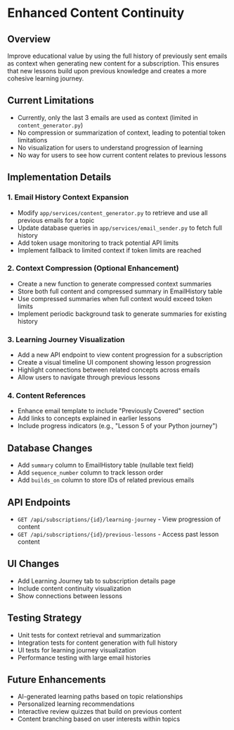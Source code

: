 # Enhanced Content Continuity

## Overview
Improve educational value by using the full history of previously sent emails as context when generating new content for a subscription. This ensures that new lessons build upon previous knowledge and creates a more cohesive learning journey.

## Current Limitations
- Currently, only the last 3 emails are used as context (limited in `content_generator.py`)
- No compression or summarization of context, leading to potential token limitations
- No visualization for users to understand progression of learning
- No way for users to see how current content relates to previous lessons

## Implementation Details

### 1. Email History Context Expansion
- Modify `app/services/content_generator.py` to retrieve and use all previous emails for a topic
- Update database queries in `app/services/email_sender.py` to fetch full history
- Add token usage monitoring to track potential API limits
- Implement fallback to limited context if token limits are reached

### 2. Context Compression (Optional Enhancement)
- Create a new function to generate compressed context summaries
- Store both full content and compressed summary in EmailHistory table
- Use compressed summaries when full context would exceed token limits
- Implement periodic background task to generate summaries for existing history

### 3. Learning Journey Visualization
- Add a new API endpoint to view content progression for a subscription
- Create a visual timeline UI component showing lesson progression
- Highlight connections between related concepts across emails
- Allow users to navigate through previous lessons

### 4. Content References
- Enhance email template to include "Previously Covered" section
- Add links to concepts explained in earlier lessons
- Include progress indicators (e.g., "Lesson 5 of your Python journey")

## Database Changes
- Add `summary` column to EmailHistory table (nullable text field)
- Add `sequence_number` column to track lesson order
- Add `builds_on` column to store IDs of related previous emails

## API Endpoints
- `GET /api/subscriptions/{id}/learning-journey` - View progression of content
- `GET /api/subscriptions/{id}/previous-lessons` - Access past lesson content

## UI Changes
- Add Learning Journey tab to subscription details page
- Include content continuity visualization
- Show connections between lessons

## Testing Strategy
- Unit tests for context retrieval and summarization
- Integration tests for content generation with full history
- UI tests for learning journey visualization
- Performance testing with large email histories

## Future Enhancements
- AI-generated learning paths based on topic relationships
- Personalized learning recommendations
- Interactive review quizzes that build on previous content
- Content branching based on user interests within topics